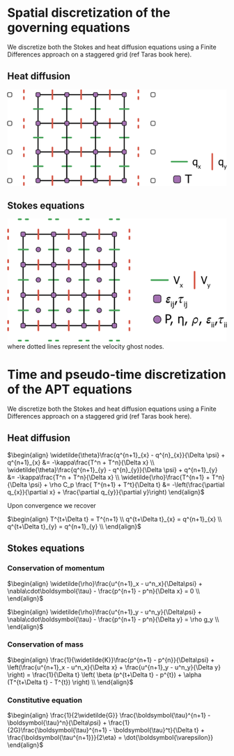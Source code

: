 # Spatial discretization of the governing equations

We discretize both the Stokes and heat diffusion equations using a Finite Differences approach on a staggered grid (ref Taras book here).

## Heat diffusion
![Staggered Temperature Grid](../assets/temp_stag2D.png)


## Stokes equations
![Staggered Velocity Grid](../assets/stokes_stag2D.png)
where dotted lines represent the velocity ghost nodes.

# Time and pseudo-time discretization of the APT equations

We discretize both the Stokes and heat diffusion equations using a Finite Differences approach on a staggered grid (ref Taras book here).

## Heat diffusion
$\begin{align}
\widetilde{\theta}\frac{q^{n+1}_{x} - q^{n}_{x}}{\Delta \psi} + q^{n+1}_{x} &= -\kappa\frac{T^n + T^n}{\Delta x} \\
\widetilde{\theta}\frac{q^{n+1}_{y} - q^{n}_{y}}{\Delta \psi} + q^{n+1}_{y} &= -\kappa\frac{T^n + T^n}{\Delta x} \\
\widetilde{\rho}\frac{T^{n+1} + T^n}{\Delta \psi} + \rho C_p \frac{ T^{n+1} + T^t}{\Delta t} &=
-\left(\frac{\partial q_{x}}{\partial x} + \frac{\partial q_{y}}{\partial y}\right)
\end{align}$

Upon convergence we recover

$\begin{align}
T^{t+\Delta t}     = T^{n+1}      \\
q^{t+\Delta t}_{x} = q^{n+1}_{x}  \\
q^{t+\Delta t}_{y} = q^{n+1}_{y}  \\
\end{align}$

## Stokes equations

### Conservation of momentum

$\begin{align}
\widetilde{\rho}\frac{u^{n+1}_x - u^n_x}{\Delta\psi} + \nabla\cdot\boldsymbol{\tau} -
\frac{p^{n+1} - p^n}{\Delta x} =
0 \\
\end{align}$

$\begin{align}
\widetilde{\rho}\frac{u^{n+1}_y - u^n_y}{\Delta\psi} + \nabla\cdot\boldsymbol{\tau} -
\frac{p^{n+1} - p^n}{\Delta y} =
\rho g_y \\
\end{align}$

### Conservation of mass

$\begin{align}
\frac{1}{\widetilde{K}}\frac{p^{n+1} - p^{n}}{\Delta\psi} +
\left(\frac{u^{n+1}_x - u^n_x}{\Delta x} + \frac{u^{n+1}_y - u^n_y}{\Delta y} \right) =
\frac{1}{\Delta t} \left( \beta (p^{t+\Delta t} - p^{t}) + \alpha (T^{t+\Delta t} - T^{t}) \right) \\
\end{align}$

### Constitutive equation

$\begin{align}
\frac{1}{2\widetilde{G}} \frac{\boldsymbol{\tau}^{n+1} - \boldsymbol{\tau}^n}{\Delta\psi} +
\frac{1}{2G}\frac{\boldsymbol{\tau}^{n+1} - \boldsymbol{\tau}^t}{\Delta t} +
\frac{\boldsymbol{\tau^{n+1}}}{2\eta} =
\dot{\boldsymbol{\varepsilon}}
\end{align}$
